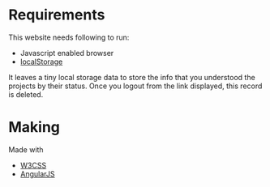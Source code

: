 # Requirements
This website needs following to run:
 * Javascript enabled browser
 * [localStorage](https://developer.mozilla.org/en-US/docs/Web/API/Window/localStorage)

It leaves a tiny local storage data to store the info that you understood the projects by their status.
Once you logout from the link displayed, this record is deleted.

# Making
Made with
 * [W3CSS](https://www.w3schools.com/w3css/)
 * [AngularJS](https://angularjs.org/)